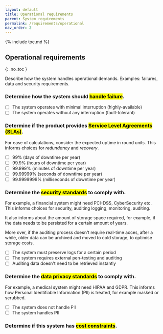 ```yaml
---
layout: default
title: Operational requirements
parent: System requirements
permalink: /requirements/operational
nav_order: 2
---
```


{% include toc.md %}

## Operational requirements
{: .no_toc }

Describe how the system handles operational demands. Examples: failures, data and security requirements.

### Determine how the system should <mark>handle failure</mark>.

- [ ] The system operates with minimal interruption (highly-available)
- [ ] The system operates without any interruption (fault-tolerant)

### Determine if the product provides <mark>Service Level Agreements (SLAs)</mark>.

For ease of calculations, consider the expected uptime in round units. This informs choices for _redundancy_ and _recovery_.

- [ ] 99% (days of downtime per year)
- [ ] 99.9% (hours of downtime per year)
- [ ] 99.999% (minutes of downtime per year)
- [ ] 99.99999% (seconds of downtime per year)
- [ ] 99.9999999% (milliseconds of downtime per year)

### Determine the <mark>security standards</mark> to comply with.

<div class="note" markdown="1">

For example, a financial system might need PCI-DSS, CyberSecurity etc. This informs choices for security, auditing logging, monitoring, auditing.  

It also informs about the amount of storage space required, for example, if the data needs to be persisted for a certain amount of years.

More over, if the auditing process doesn't require real-time acces, after a while, older data can be archived and moved to cold storage, to optimise storage costs.

</div>

- [ ] The system must preserve logs for a certain period
- [ ] The system requires external pen-testing and auditing
- [ ] Auditing data doesn't need to be retrieved instantly

### Determine the <mark>data privacy standards</mark> to comply with.

For example, a medical system might need HIPAA and GDPR. This informs how Personal Identifiable Information (PII) is treated, for example masked or scrubbed.

- [ ] The system does not handle PII
- [ ] The system handles PII

### Determine if this system has <mark>cost constraints</mark>.
